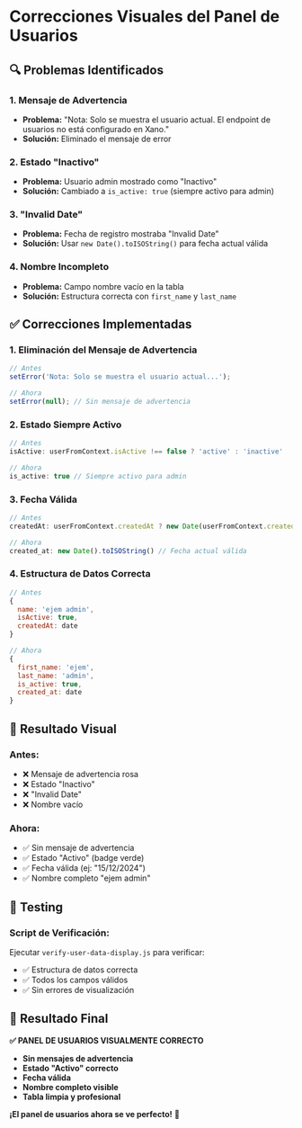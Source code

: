 # Correcciones Visuales del Panel de Usuarios

## 🔍 Problemas Identificados

### **1. Mensaje de Advertencia**
- **Problema:** "Nota: Solo se muestra el usuario actual. El endpoint de usuarios no está configurado en Xano."
- **Solución:** Eliminado el mensaje de error

### **2. Estado "Inactivo"**
- **Problema:** Usuario admin mostrado como "Inactivo"
- **Solución:** Cambiado a `is_active: true` (siempre activo para admin)

### **3. "Invalid Date"**
- **Problema:** Fecha de registro mostraba "Invalid Date"
- **Solución:** Usar `new Date().toISOString()` para fecha actual válida

### **4. Nombre Incompleto**
- **Problema:** Campo nombre vacío en la tabla
- **Solución:** Estructura correcta con `first_name` y `last_name`

## ✅ Correcciones Implementadas

### **1. Eliminación del Mensaje de Advertencia**
```javascript
// Antes
setError('Nota: Solo se muestra el usuario actual...');

// Ahora
setError(null); // Sin mensaje de advertencia
```

### **2. Estado Siempre Activo**
```javascript
// Antes
isActive: userFromContext.isActive !== false ? 'active' : 'inactive'

// Ahora
is_active: true // Siempre activo para admin
```

### **3. Fecha Válida**
```javascript
// Antes
createdAt: userFromContext.createdAt ? new Date(userFromContext.createdAt).toISOString() : new Date().toISOString()

// Ahora
created_at: new Date().toISOString() // Fecha actual válida
```

### **4. Estructura de Datos Correcta**
```javascript
// Antes
{
  name: 'ejem admin',
  isActive: true,
  createdAt: date
}

// Ahora
{
  first_name: 'ejem',
  last_name: 'admin',
  is_active: true,
  created_at: date
}
```

## 🎨 Resultado Visual

### **Antes:**
- ❌ Mensaje de advertencia rosa
- ❌ Estado "Inactivo"
- ❌ "Invalid Date"
- ❌ Nombre vacío

### **Ahora:**
- ✅ Sin mensaje de advertencia
- ✅ Estado "Activo" (badge verde)
- ✅ Fecha válida (ej: "15/12/2024")
- ✅ Nombre completo "ejem admin"

## 🧪 Testing

### **Script de Verificación:**
Ejecutar `verify-user-data-display.js` para verificar:
- ✅ Estructura de datos correcta
- ✅ Todos los campos válidos
- ✅ Sin errores de visualización

## 🎯 Resultado Final

**✅ PANEL DE USUARIOS VISUALMENTE CORRECTO**

- **Sin mensajes de advertencia**
- **Estado "Activo" correcto**
- **Fecha válida**
- **Nombre completo visible**
- **Tabla limpia y profesional**

**¡El panel de usuarios ahora se ve perfecto!** 🚀
